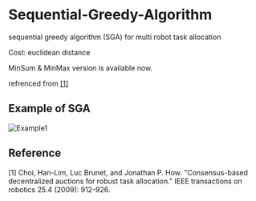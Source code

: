 # Sequential-Greedy-Algorithm
sequential greedy algorithm (SGA) for multi robot task allocation

Cost: euclidean distance

MinSum & MinMax version is available now.

refrenced from [[1]](#1)


## Example of SGA
![Example1](https://user-images.githubusercontent.com/31655488/170826038-26ee16f9-e65f-4c57-92d9-fe8ba82ab6d4.png)


## Reference
<a id="1">[1]</a> 
Choi, Han-Lim, Luc Brunet, and Jonathan P. How. "Consensus-based decentralized auctions for robust task allocation." IEEE transactions on robotics 25.4 (2009): 912-926.
